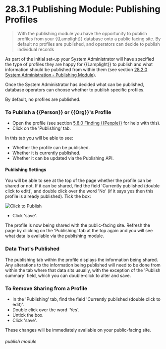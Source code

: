 # 28.3.1 Publishing Module: Publishing Profiles

> With the publishing module you have the opportunity to publish profiles from your {{Lamplight}} database onto a public facing site. By default no profiles are published, and operators can decide to publish individual records



As part of the initial set-up your System Administrator will have specified the type of profiles they are happy for {{Lamplight}} to publish and what information should be published from within them (see section [28.2.0  System Administration - Publishing Module](/help/index/p/28.2.0)). 

Once the System Administrator has decided what can be published, database operators can choose whether to publish specific profiles.

By default, no profiles are published. 

### To Publish a {{Person}} or {{Org}}'s Profile

- Open the profile (see section [5.8.0  Finding {{People}}](/help/index/p/5.8.0) for help with this). 
- Click on the 'Publishing' tab.  

In this tab you will be able to see:
   - Whether the profile can be published.
   - Whether it is currently published.
   - Whether it can be updated via the Publishing API.

#### Publishing Settings

You will be able to see at the top of the page whether the profile can be shared or not.  If it can be shared, find the field 'Currently published (double click to edit)', and double click over the word 'No' (if it says yes then this profile is already published). Tick the box:

![Click to Publish](28.3.1a.png)

- Click 'save'.

The profile is now being shared with the public-facing site. Refresh the page by clicking on the 'Publishing' tab at the top again and you will see what data is available via the publishing module.

### Data That's Published

The publishing tab within the profile displays the information being shared.   Any alterations to the information being published will need to be done from within the tab where that data sits usually, with the exception of the 'Publish summary' field, which you can double-click to alter and save.

### To Remove Sharing from a Profile
- In the 'Publishing' tab, find the field 'Currently published (double click to edit)'.
- Double click over the word 'Yes'.
- Untick the box.
- Click 'save'.

These changes will be immediately available on your public-facing site. 


###### publish module

